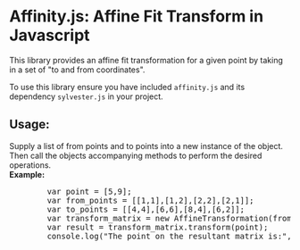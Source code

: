 <h1>Affinity.js: Affine Fit Transform in Javascript</h1>
<p>
    This library provides an affine fit transformation for a given point by taking in a set of "to and from coordinates".
</p>
<p>
    To use this library ensure you have included <code>affinity.js</code> and its dependency <code>sylvester.js</code> in your project.
</p>
<h2>Usage:</h2>
<p>
    Supply a list of from points and to points into a new instance of the object. Then call the objects accompanying methods to perform the desired operations. <br/>
    <strong>Example:</strong>
    <pre>
        var point = [5,9];
        var from_points = [[1,1],[1,2],[2,2],[2,1]];
        var to_points = [[4,4],[6,6],[8,4],[6,2]];
        var transform_matrix = new AffineTransformation(from_points, to_points);
        var result = transform_matrix.transform(point);
        console.log("The point on the resultant matrix is:", result); // Output: The point on the resultant matrix is: [28.000000000000004, 12.000000000000028]
    </pre>
</p>

